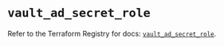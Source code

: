# `vault_ad_secret_role`

Refer to the Terraform Registry for docs: [`vault_ad_secret_role`](https://registry.terraform.io/providers/hashicorp/vault/4.1.0/docs/resources/ad_secret_role).
